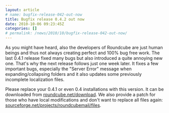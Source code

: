 ```yaml
---
layout: article
# name: bugfix-release-042-out-now
title: Bugfix release 0.4.2 out now
date: 2010-10-06 09:23:45Z
categories: []
# permalink: /news/2010/10/bugfix-release-042-out-now/
---
```

As you might have heard, also the developers of Roundcube are just human beings and thus not always creating perfect and 100% bug free work. The last 0.4.1 release fixed many bugs but also introduced a quite annoying new one. That's why the next release follows just one week later. It fixes a few important bugs, especially the "Server Error" message when expanding/collapsing folders and it also updates some previously incomplete localization files.

Please replace your 0.4.1 or even 0.4 installations with this version. It can be downloaded from [roundcube.net/download](http://roundcube.net/download). We also provide a patch for those who have local modifications and don't want to replace all files again: [sourceforge.net/projects/roundcubemail/files](https://sourceforge.net/projects/roundcubemail/files/).

